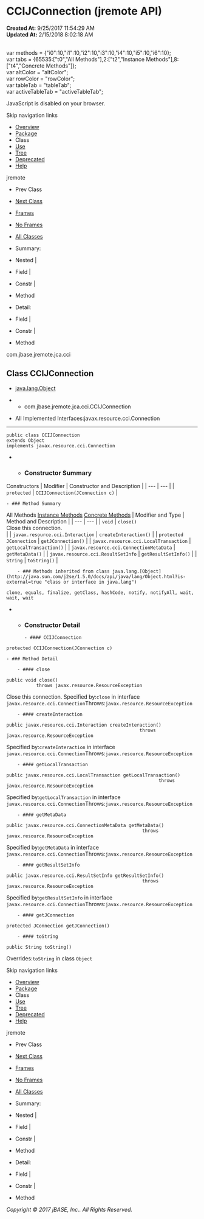 # CCIJConnection (jremote   API)

**Created At:** 9/25/2017 11:54:29 AM  
**Updated At:** 2/15/2018 8:02:18 AM  

<!--<br>    try {<br>        if (location.href.indexOf('is-external=true') == -1) {<br>            parent.document.title="CCIJConnection (jremote   API)";<br>        }<br>    }<br>    catch(err) {<br>    }<br>//--><br>var methods = {"i0":10,"i1":10,"i2":10,"i3":10,"i4":10,"i5":10,"i6":10};<br>var tabs = {65535:["t0","All Methods"],2:["t2","Instance Methods"],8:["t4","Concrete Methods"]};<br>var altColor = "altColor";<br>var rowColor = "rowColor";<br>var tableTab = "tableTab";<br>var activeTableTab = "activeTableTab";
JavaScript is disabled on your browser.

Skip navigation links

- [Overview](../../../../../overview-summary.html)
- [Package](/39259-cci/com_jbase_jremote_jca_cci_package-summary)
- Class
- [Use](/39260-class-use/com_jbase_jremote_jca_cci_class-use_CCIJConnection)
- [Tree](/39259-cci/com_jbase_jremote_jca_cci_package-tree)
- [Deprecated](../../../../../deprecated-list.html)
- [Help](../../../../../help-doc.html)


jremote <br>

- Prev Class
- [Next Class](/39259-cci/com_jbase_jremote_jca_cci_CCIJRemoteConnectionFactory "class in com.jbase.jremote.jca.cci")


- [Frames](../../../../../index.html?com/jbase/jremote/jca/cci//39259-cci/com_jbase_jremote_jca_cci_CCIJConnection)
- [No Frames](/39259-cci/com_jbase_jremote_jca_cci_CCIJConnection)


- [All Classes](../../../../../allclasses-noframe.html)


<!--<br>  allClassesLink = document.getElementById("allclasses\_navbar\_top");<br>  if(window==top) {<br>    allClassesLink.style.display = "block";<br>  }<br>  else {<br>    allClassesLink.style.display = "none";<br>  }<br>  //-->

- Summary:
- Nested |
- Field |
- Constr |
- Method


- Detail:
- Field |
- Constr |
- Method

com.jbase.jremote.jca.cci

## Class CCIJConnection

- [java.lang.Object](http://java.sun.com/j2se/1.5.0/docs/api/java/lang/Object.html?is-external=true "class or interface in java.lang")
- - com.jbase.jremote.jca.cci.CCIJConnection


- All Implemented Interfaces:javax.resource.cci.Connection
* * *


```
public class CCIJConnection
extends Object
implements javax.resource.cci.Connection
```

- - ### Constructor Summary


Constructors | Modifier | Constructor and Description |
| --- | --- |
| `protected` | `CCIJConnection(JConnection c)`  |


    - ### Method Summary


All Methods [Instance Methods](javascript:show%282%29;) [Concrete Methods](javascript:show%288%29;) | Modifier and Type | Method and Description |
| --- | --- |
| `void` | `close()`<br>Close this connection.<br> |
| `javax.resource.cci.Interaction` | `createInteraction()`  |
| `protected JConnection` | `getJConnection()`  |
| `javax.resource.cci.LocalTransaction` | `getLocalTransaction()`  |
| `javax.resource.cci.ConnectionMetaData` | `getMetaData()`  |
| `javax.resource.cci.ResultSetInfo` | `getResultSetInfo()`  |
| `String` | `toString()`  |


        - ### Methods inherited from class java.lang.[Object](http://java.sun.com/j2se/1.5.0/docs/api/java/lang/Object.html?is-external=true "class or interface in java.lang")
`clone, equals, finalize, getClass, hashCode, notify, notifyAll, wait, wait, wait`

- - ### Constructor Detail

        - #### CCIJConnection

```
protected CCIJConnection(JConnection c)
```


    - ### Method Detail

        - #### close

```
public void close()
           throws javax.resource.ResourceException
```

Close this connection.
Specified by:`close` in interface `javax.resource.cci.Connection`Throws:`javax.resource.ResourceException`


        - #### createInteraction

```
public javax.resource.cci.Interaction createInteraction()
                                                 throws javax.resource.ResourceException
```
Specified by:`createInteraction` in interface `javax.resource.cci.Connection`Throws:`javax.resource.ResourceException`


        - #### getLocalTransaction

```
public javax.resource.cci.LocalTransaction getLocalTransaction()
                                                        throws javax.resource.ResourceException
```
Specified by:`getLocalTransaction` in interface `javax.resource.cci.Connection`Throws:`javax.resource.ResourceException`


        - #### getMetaData

```
public javax.resource.cci.ConnectionMetaData getMetaData()
                                                  throws javax.resource.ResourceException
```
Specified by:`getMetaData` in interface `javax.resource.cci.Connection`Throws:`javax.resource.ResourceException`


        - #### getResultSetInfo

```
public javax.resource.cci.ResultSetInfo getResultSetInfo()
                                                  throws javax.resource.ResourceException
```
Specified by:`getResultSetInfo` in interface `javax.resource.cci.Connection`Throws:`javax.resource.ResourceException`


        - #### getJConnection

```
protected JConnection getJConnection()
```


        - #### toString

```
public String toString()
```
Overrides:`toString` in class `Object`

Skip navigation links

- [Overview](../../../../../overview-summary.html)
- [Package](/39259-cci/com_jbase_jremote_jca_cci_package-summary)
- Class
- [Use](/39260-class-use/com_jbase_jremote_jca_cci_class-use_CCIJConnection)
- [Tree](/39259-cci/com_jbase_jremote_jca_cci_package-tree)
- [Deprecated](../../../../../deprecated-list.html)
- [Help](../../../../../help-doc.html)


jremote <br>

- Prev Class
- [Next Class](/39259-cci/com_jbase_jremote_jca_cci_CCIJRemoteConnectionFactory "class in com.jbase.jremote.jca.cci")


- [Frames](../../../../../index.html?com/jbase/jremote/jca/cci//39259-cci/com_jbase_jremote_jca_cci_CCIJConnection)
- [No Frames](/39259-cci/com_jbase_jremote_jca_cci_CCIJConnection)


- [All Classes](../../../../../allclasses-noframe.html)


<!--<br>  allClassesLink = document.getElementById("allclasses\_navbar\_bottom");<br>  if(window==top) {<br>    allClassesLink.style.display = "block";<br>  }<br>  else {<br>    allClassesLink.style.display = "none";<br>  }<br>  //-->

- Summary:
- Nested |
- Field |
- Constr |
- Method


- Detail:
- Field |
- Constr |
- Method

*Copyright © 2017 jBASE, Inc.. All Rights Reserved.*
